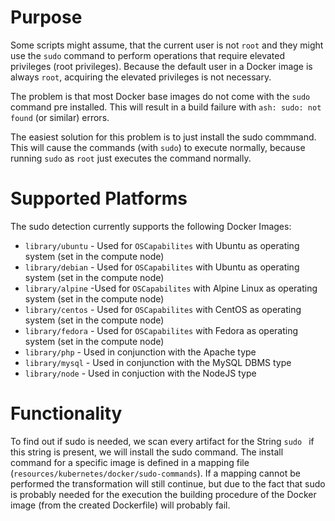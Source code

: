 # Purpose

Some scripts might assume, that the current user is not `root` and they might use the `sudo`
command to perform operations that require elevated privileges (root privileges).
Because the default user in a Docker image is always `root`, acquiring the elevated privileges is not necessary.

The problem is that most Docker base images do not come with the `sudo` command pre installed.
This will result in a build failure with `ash: sudo: not found` (or similar) errors.

The easiest solution for this problem is to just install the sudo commmand.
This will cause the commands (with `sudo`) to execute normally,
because running `sudo` as `root` just executes the command normally.

# Supported Platforms

The sudo detection currently supports the following Docker Images:

 - `library/ubuntu` - Used for `OSCapabilites` with Ubuntu as operating system (set in the compute node)
 - `library/debian` - Used for `OSCapabilites` with Ubuntu as operating system (set in the compute node)
 - `library/alpine` -Used for `OSCapabilites` with Alpine Linux as operating system (set in the compute node)
  - `library/centos` - Used for `OSCapabilites` with CentOS as operating system (set in the compute node)
  - `library/fedora` - Used for `OSCapabilites` with Fedora as operating system (set in the compute node)
 - `library/php` - Used in conjunction with the Apache type
 - `library/mysql` - Used in conjunction with the MySQL DBMS type
 - `library/node` - Used in conjuction with the NodeJS type

# Functionality

To find out if sudo is needed, we scan every artifact for the String `sudo ` if this string is present,
we will install the sudo command.
The install command for a specific image is defined in a mapping file (`resources/kubernetes/docker/sudo-commands`).
If a mapping cannot be performed the transformation will still continue, but due to the fact that sudo is probably needed
for the execution the building procedure of the Docker image (from the created Dockerfile) will probably fail.
